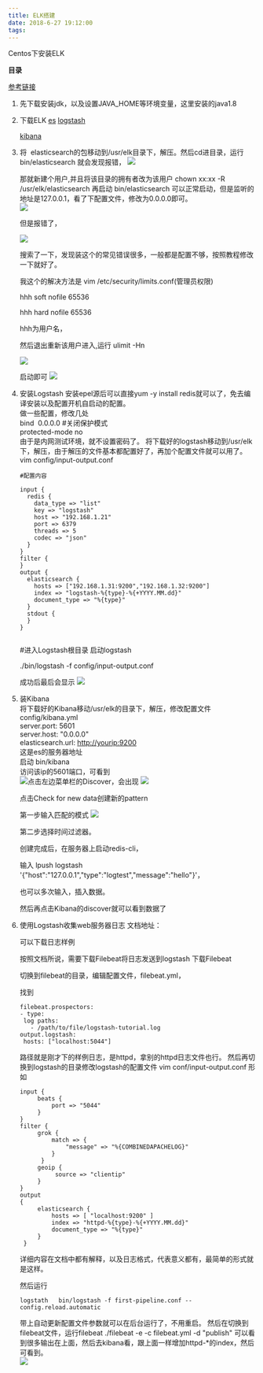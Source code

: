 ```yaml
---
title: ELK搭建
date: 2018-6-27 19:12:00
tags:
---
```


Centos下安装ELK

**目录**
<!-- toc -->

[参考链接](https://ken.io/note/elk-deploy-guide )

1. 先下载安装jdk，以及设置JAVA_HOME等环境变量，这里安装的java1.8

2. 下载ELK
   [es](https://www.elastic.co/downloads/elasticsearch)
   [logstash](https://www.elastic.co/downloads/logstash> )

   [kibana](https://www.elastic.co/downloads/kibana )
<!-- more -->

3. 将  elasticsearch的包移动到/usr/elk目录下，解压。然后cd进目录，运行  bin/elasticsearch  就会发现报错， 
   ![](https://wulasite.top/mdimage/elk/elk1.png)

   那就新建个用户,并且将该目录的拥有者改为该用户 chown xx:xx -R /usr/elk/elasticsearch  再启动  bin/elasticsearch  可以正常启动，但是监听的地址是127.0.0.1，看了下配置文件，修改为0.0.0.0即可。  
   ![](https://wulasite.top/mdimage/elk/elk2.png)

   但是报错了，

   ![](https://wulasite.top/mdimage/elk/elk3.png)

   搜索了一下，发现装这个的常见错误很多，一般都是配置不够，按照教程修改一下就好了。 

   我这个的解决方法是  vim /etc/security/limits.conf(管理员权限)  

   hhh soft nofile 65536 

   hhh hard nofile 65536  

   hhh为用户名，

   然后退出重新该用户进入,运行  ulimit -Hn  

   ![](https://wulasite.top/mdimage/elk/elk4.png)

   启动即可 
   ![](https://wulasite.top/mdimage/elk/elk5.png)

   


4. 安装Logstash 
   安装epel源后可以直接yum -y install redis就可以了，免去编译安装以及配置开机自启动的配置。  
   做一些配置，修改几处  
   bind  0.0.0.0  #关闭保护模式   
   protected-mode no  
   由于是内网测试环境，就不设置密码了。  将下载好的logstash移动到/usr/elk下，解压，由于解压的文件基本都配置好了，再加个配置文件就可以用了。  
   vim config/input-output.conf    

   ```
   #配置内容
   
   input {
     redis {
       data_type => "list"
       key => "logstash"
       host => "192.168.1.21"
       port => 6379
       threads => 5
       codec => "json"
     }
   }
   filter {
   }
   output {
     elasticsearch {
       hosts => ["192.168.1.31:9200","192.168.1.32:9200"]
       index => "logstash-%{type}-%{+YYYY.MM.dd}"
       document_type => "%{type}"
     }
     stdout {
     }
   }
   
   
   ```

   \#进入Logstash根目录
    启动logstash

   ./bin/logstash -f config/input-output.conf

   成功后最后会显示
   ![](https://wulasite.top/mdimage/elk/elk6.png)

5. 装Kibana  
   将下载好的Kibana移动/usr/elk的目录下，解压，修改配置文件config/kibana.yml  
   server.port: 5601  
   server.host: "0.0.0.0"  
   elasticsearch.url: <http://yourip:9200>  
   这是es的服务器地址  
   启动  bin/kibana  
   访问该ip的5601端口，可看到  
   ![](https://wulasite.top/mdimage/elk/elk7.png)点击左边菜单栏的Discover，会出现
   ![](https://wulasite.top/mdimage/elk/elk8.png)

   点击Check for new data创建新的pattern

   第一步输入匹配的模式
   ![](https://wulasite.top/mdimage/elk/elk9.png)

   第二步选择时间过滤器。 

   创建完成后，在服务器上启动redis-cli，

   输入  lpush logstash '{"host":"127.0.0.1","type":"logtest","message":"hello"}'，

   也可以多次输入，插入数据。 

   然后再点击Kibana的discover就可以看到数据了 

6. 使用Logstash收集web服务器日志  文档地址：  [](https://www.elastic.co/guide/en/logstash/current/advanced-pipeline.html )

   可以下载日志样例  [](https://download.elastic.co/demos/logstash/gettingstarted/logstash-tutorial.log.gz)  

   按照文档所说，需要下载Filebeat将日志发送到logstash  下载Filebeat  [](https://www.elastic.co/downloads/beats/filebeat )  

   切换到filebeat的目录，编辑配置文件，filebeat.yml，

   找到  

   ```
   filebeat.prospectors:
   - type: 
    log paths: 
      - /path/to/file/logstash-tutorial.log 
   output.logstash: 
    hosts: ["localhost:5044"]
   
   ```

    路径就是刚才下的样例日志，是httpd，拿别的httpd日志文件也行。  然后再切换到logstash的目录修改logstash的配置文件  vim conf/input-output.conf  形如 

   ```
   input { 
   		beats { 
   			port => "5044" 
   		} 
   } 
   filter { 
   		grok { 
   			match => { 
   				"message" => "%{COMBINEDAPACHELOG}"
   			}
   		 } 
   		geoip {
   			 source => "clientip" 
   		} 
   } 
   output 
   { 
   		elasticsearch { 
   			hosts => [ "localhost:9200" ]
   			index => "httpd-%{type}-%{+YYYY.MM.dd}" 
   			document_type => "%{type}" 
   		}
    }
   
   ```

   详细内容在文档中都有解释，以及日志格式，代表意义都有，最简单的形式就是这样。  

   然后运行

   ```
   logstath   bin/logstash -f first-pipeline.conf --config.reload.automatic
   ```

    带上自动更新配置文件参数就可以在后台运行了，不用重启。  然后在切换到filebeat文件，运行filebeat  ./filebeat -e -c filebeat.yml -d "publish"  可以看到很多输出在上面，然后去kibana看，跟上面一样增加httpd-*的index，然后可看到。    
   ![](https://wulasite.top/mdimage/elk/elk10.png)

     